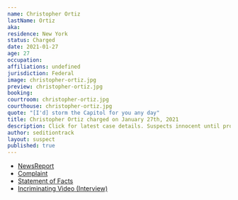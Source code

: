 ```yaml
---
name: Christopher Ortiz
lastName: Ortiz
aka: 
residence: New York
status: Charged
date: 2021-01-27
age: 27
occupation: 
affiliations: undefined
jurisdiction: Federal
image: christopher-ortiz.jpg
preview: christopher-ortiz.jpg
booking: 
courtroom: christopher-ortiz.jpg
courthouse: christopher-ortiz.jpg
quote: "[I'd] storm the Capitol for you any day"
title: Christopher Ortiz charged on January 27th, 2021
description: Click for latest case details. Suspects innocent until proven guilty.
author: seditiontrack
layout: suspect
published: true
---
```

- [NewsReport](https://nypost.com/2021/01/27/instagram-dm-leads-to-capitol-rioters-arrest/)
- [Complaint](https://www.justice.gov/opa/page/file/1361296/download)
- [Statement of Facts](https://www.justice.gov/opa/page/file/1361296/download)
- [Incriminating Video (Interview)](https://www.dailymail.co.uk/news/article-9195481/Long-Island-man-Christopher-Ortiz-charged-participating-Capitol-riot-went-understand-people.html)
